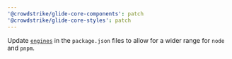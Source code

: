 ```yaml
---
'@crowdstrike/glide-core-components': patch
'@crowdstrike/glide-core-styles': patch
---
```


Update [`engines`](https://docs.npmjs.com/cli/v10/configuring-npm/package-json#engines) in the `package.json` files to allow for a wider range for `node` and `pnpm`.
